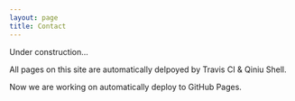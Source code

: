 ```yaml
---
layout: page
title: Contact
---
```


Under construction...

All pages on this site are automatically delpoyed by Travis CI & Qiniu Shell.

Now we are working on automatically deploy to GitHub Pages.
